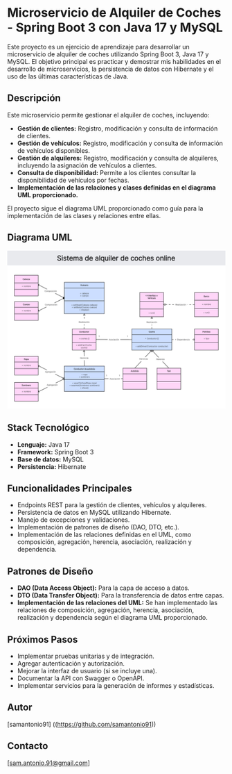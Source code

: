 # Microservicio de Alquiler de Coches - Spring Boot 3 con Java 17 y MySQL

Este proyecto es un ejercicio de aprendizaje para desarrollar un microservicio de alquiler de coches utilizando Spring Boot 3, Java 17 y MySQL. El objetivo principal es practicar y demostrar mis habilidades en el desarrollo de microservicios, la persistencia de datos con Hibernate y el uso de las últimas características de Java.

## Descripción

Este microservicio permite gestionar el alquiler de coches, incluyendo:

* **Gestión de clientes:** Registro, modificación y consulta de información de clientes.
* **Gestión de vehículos:** Registro, modificación y consulta de información de vehículos disponibles.
* **Gestión de alquileres:** Registro, modificación y consulta de alquileres, incluyendo la asignación de vehículos a clientes.
* **Consulta de disponibilidad:** Permite a los clientes consultar la disponibilidad de vehículos por fechas.
* **Implementación de las relaciones y clases definidas en el diagrama UML proporcionado.**

El proyecto sigue el diagrama UML proporcionado como guía para la implementación de las clases y relaciones entre ellas.

## Diagrama UML

![Diagrama UML del sistema de alquiler de coches](images/uml-car-rental.png)

## Stack Tecnológico

* **Lenguaje:** Java 17
* **Framework:** Spring Boot 3
* **Base de datos:** MySQL
* **Persistencia:** Hibernate 

## Funcionalidades Principales

* Endpoints REST para la gestión de clientes, vehículos y alquileres.
* Persistencia de datos en MySQL utilizando Hibernate.
* Manejo de excepciones y validaciones.
* Implementación de patrones de diseño (DAO, DTO, etc.).
* Implementación de las relaciones definidas en el UML, como composición, agregación, herencia, asociación, realización y dependencia.

## Patrones de Diseño

* **DAO (Data Access Object):** Para la capa de acceso a datos.
* **DTO (Data Transfer Object):** Para la transferencia de datos entre capas.
* **Implementación de las relaciones del UML:** Se han implementado las relaciones de composición, agregación, herencia, asociación, realización y dependencia según el diagrama UML proporcionado.

## Próximos Pasos

* Implementar pruebas unitarias y de integración.
* Agregar autenticación y autorización.
* Mejorar la interfaz de usuario (si se incluye una).
* Documentar la API con Swagger o OpenAPI.
* Implementar servicios para la generación de informes y estadísticas.

## Autor

[samantonio91] ((https://github.com/samantonio91))

## Contacto

[sam.antonio.91@gmail.com]